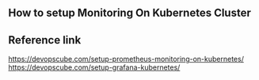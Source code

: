 ## How to setup Monitoring On Kubernetes Cluster
## Reference link
https://devopscube.com/setup-prometheus-monitoring-on-kubernetes/  
https://devopscube.com/setup-grafana-kubernetes/